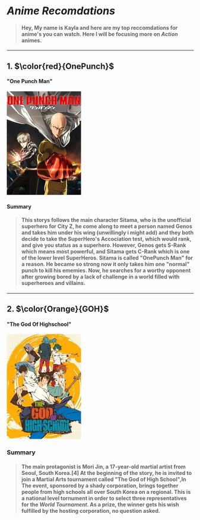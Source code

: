 # *Anime Recomdations* 
> #### Hey, My name is Kayla and here are my top reccomdations for anime's you can watch. Here I will be focusing more on *Action* animes. 
---
## 1. $\color{red}{OnePunch}$
#### "One Punch Man"
![OnePunch Image](ONEP.webp)
#### Summary
> #### This storys follows the main character Sitama, who is the unofficial superhero for City Z, he come along to meet a person named Genos and takes him under his wing (unwillingly i might add) and they both decide to take the SuperHero's Accociation test, which would rank, and give you status as a superhero. However, Genos gets S-Rank which means most powerful, and Sitama gets C-Rank which is one of the lower level SuperHeros. Sitama is called "OnePunch Man" for a reason. He became so strong now it only takes him one "normal" punch to kill his ememies. Now, he searches for a worthy opponent after growing bored by a lack of challenge in a world filled with superheroes and villains.
---
## 2. $\color{Orange}{GOH}$
#### "The God Of Highschool"
![GOH Image](GOH.jpg) 
### Summary 
>#### The main protagonist is Mori Jin, a 17-year-old martial artist from Seoul, South Korea.[4] At the beginning of the story, he is invited to join a Martial Arts tournament called "The God of High School",In The event, sponsored by a shady corporation, brings together people from high schools all over South Korea on a regional. This is a national level tornument in order to select three representatives for the *World Tournament*. As a prize, the winner gets his wish fulfilled by the hosting corporation, no question asked.
